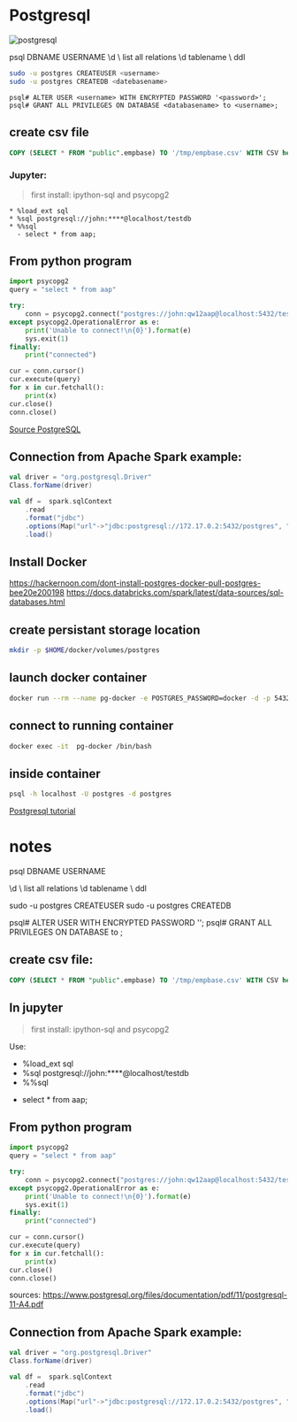 # Postgresql

![postgresql](https://d1q6f0aelx0por.cloudfront.net/product-logos/a28dcd12-094d-4248-bfcc-f6fb954c7ab8-postgres.png?)


psql DBNAME USERNAME
\d              \\ list all relations
\d tablename    \\ ddl

```bash
sudo -u postgres CREATEUSER <username>
sudo -u postgres CREATEDB <datebasename>
```

```psql
psql# ALTER USER <username> WITH ENCRYPTED PASSWORD '<password>';
psql# GRANT ALL PRIVILEGES ON DATABASE <databasename> to <username>;
```

## create csv file

```sql
COPY (SELECT * FROM "public".empbase) TO '/tmp/empbase.csv' WITH CSV header;
```

### Jupyter:
> first install:
> ipython-sql and psycopg2

```jupyter
* %load_ext sql
* %sql postgresql://john:****@localhost/testdb
* %%sql
  - select * from aap;
```

## From python program

```python
import psycopg2
query = "select * from aap"

try:
    conn = psycopg2.connect("postgres://john:qw12aap@localhost:5432/testdb")
except psycopg2.OperationalError as e:
    print('Unable to connect!\n{0}').format(e)
    sys.exit(1)
finally:
    print("connected")

cur = conn.cursor()
cur.execute(query)
for x in cur.fetchall():
    print(x)
cur.close()
conn.close()
```

[Source PostgreSQL](https://www.postgresql.org/files/documentation/pdf/11/postgresql-11-A4.pdf)

## Connection from Apache Spark example:

```scala
val driver = "org.postgresql.Driver"
Class.forName(driver)

val df =  spark.sqlContext
    .read
    .format("jdbc")
    .options(Map("url"->"jdbc:postgresql://172.17.0.2:5432/postgres", "user"->"postgres","password"->"qw12aap","driver"->driver,"dbtable"->"company"))
    .load()
```

## Install Docker

<https://hackernoon.com/dont-install-postgres-docker-pull-postgres-bee20e200198>
<https://docs.databricks.com/spark/latest/data-sources/sql-databases.html>

## create persistant storage location

```bash
mkdir -p $HOME/docker/volumes/postgres
```

## launch docker container

```bash
docker run --rm --name pg-docker -e POSTGRES_PASSWORD=docker -d -p 5432:5432 -v $HOME/docker/volumes/postgres:/var/lib/postgresql/data  postgres
```

## connect to running container

```bash
docker exec -it  pg-docker /bin/bash
```

## inside container

```bash
psql -h localhost -U postgres -d postgres
```

[Postgresql tutorial](https://www.tutorialspoint.com/postgresql)

# notes

psql DBNAME USERNAME

\d              \\ list all relations
\d tablename    \\ ddl

sudo -u postgres CREATEUSER <username>
sudo -u postgres CREATEDB <datebasename>

psql# ALTER USER <username> WITH ENCRYPTED PASSWORD '<password>';
psql# GRANT ALL PRIVILEGES ON DATABASE <databasename> to <username>;

## create csv file:

```sql
COPY (SELECT * FROM "public".empbase) TO '/tmp/empbase.csv' WITH CSV header;
```

## In jupyter

> first install:
> ipython-sql and psycopg2

Use:

* %load_ext sql
* %sql postgresql://john:****@localhost/testdb
* %%sql
 - select * from aap;

## From python program

```python
import psycopg2
query = "select * from aap"

try:
    conn = psycopg2.connect("postgres://john:qw12aap@localhost:5432/testdb")
except psycopg2.OperationalError as e:
    print('Unable to connect!\n{0}').format(e)
    sys.exit(1)
finally:
    print("connected")

cur = conn.cursor()
cur.execute(query)
for x in cur.fetchall():
    print(x)
cur.close()
conn.close()
```

sources:
https://www.postgresql.org/files/documentation/pdf/11/postgresql-11-A4.pdf

## Connection from Apache Spark example:

```scala
val driver = "org.postgresql.Driver"
Class.forName(driver)

val df =  spark.sqlContext
    .read
    .format("jdbc")
    .options(Map("url"->"jdbc:postgresql://172.17.0.2:5432/postgres", "user"->"postgres","password"->"qw12aap","driver"->driver,"dbtable"->"company"))
    .load()
```
